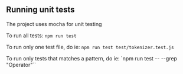 ## Running unit tests

The project uses mocha for unit testing

To run all tests:
`npm run test`

To run only one test file, do ie:
`npm run test test/tokenizer.test.js`

To run only tests that matches a pattern, do ie:
`npm run test -- --grep "Operator"``
